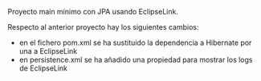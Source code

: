 Proyecto main mínimo con JPA usando EclipseLink.

Respecto al anterior proyecto hay los siguientes cambios:

- en el fichero pom.xml se ha sustituido la dependencia a Hibernate por una a EclipseLink
- en persistence.xml se ha añadido una propiedad para mostrar los logs de EclipseLink